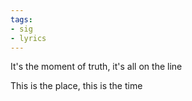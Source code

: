 ```yaml
---
tags:
- sig
- lyrics
---
```




It's the moment of truth, it's all on the line

This is the place, this is the time